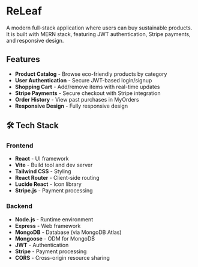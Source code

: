 # ReLeaf

A modern full-stack application where users can buy sustainable products. It is built with MERN stack, featuring JWT authentication, Stripe payments, and responsive design.

## Features

-   **Product Catalog** - Browse eco-friendly products by category
-   **User Authentication** - Secure JWT-based login/signup
-   **Shopping Cart** - Add/remove items with real-time updates
-   **Stripe Payments** - Secure checkout with Stripe integration
-   **Order History** - View past purchases in MyOrders
-   **Responsive Design** - Fully responsive design

## 🛠️ Tech Stack

### Frontend

-   **React** - UI framework
-   **Vite** - Build tool and dev server
-   **Tailwind CSS** - Styling
-   **React Router** - Client-side routing
-   **Lucide React** - Icon library
-   **Stripe.js** - Payment processing

### Backend

-   **Node.js** - Runtime environment
-   **Express** - Web framework
-   **MongoDB** - Database (via MongoDB Atlas)
-   **Mongoose** - ODM for MongoDB
-   **JWT** - Authentication
-   **Stripe** - Payment processing
-   **CORS** - Cross-origin resource sharing
